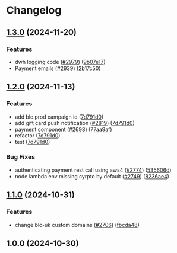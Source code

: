 # Changelog

## [1.3.0](https://github.com/bluelightcard/BlueLightCard-2.0/compare/bluelightcard/orders-v1.2.0...bluelightcard/orders-v1.3.0) (2024-11-20)


### Features

* dwh logging code ([#2979](https://github.com/bluelightcard/BlueLightCard-2.0/issues/2979)) ([9b07e17](https://github.com/bluelightcard/BlueLightCard-2.0/commit/9b07e174f313e8a5e505064ac2b70ebe660e0c6e))
* Payment emails ([#2939](https://github.com/bluelightcard/BlueLightCard-2.0/issues/2939)) ([2b17c50](https://github.com/bluelightcard/BlueLightCard-2.0/commit/2b17c50544e07ab3190a1ee8120edb70d213582f))

## [1.2.0](https://github.com/bluelightcard/BlueLightCard-2.0/compare/bluelightcard/orders-v1.1.0...bluelightcard/orders-v1.2.0) (2024-11-13)


### Features

* add blc prod campaign id ([7d791d0](https://github.com/bluelightcard/BlueLightCard-2.0/commit/7d791d092ee9735f6b11f9b483a612ae68311434))
* add gift card push notification ([#2819](https://github.com/bluelightcard/BlueLightCard-2.0/issues/2819)) ([7d791d0](https://github.com/bluelightcard/BlueLightCard-2.0/commit/7d791d092ee9735f6b11f9b483a612ae68311434))
* payment component ([#2698](https://github.com/bluelightcard/BlueLightCard-2.0/issues/2698)) ([77aa9af](https://github.com/bluelightcard/BlueLightCard-2.0/commit/77aa9af1cf3db371d158862edff0e319ee1f8cff))
* refactor ([7d791d0](https://github.com/bluelightcard/BlueLightCard-2.0/commit/7d791d092ee9735f6b11f9b483a612ae68311434))
* test ([7d791d0](https://github.com/bluelightcard/BlueLightCard-2.0/commit/7d791d092ee9735f6b11f9b483a612ae68311434))


### Bug Fixes

* authenticating payment rest call using aws4 ([#2774](https://github.com/bluelightcard/BlueLightCard-2.0/issues/2774)) ([535606d](https://github.com/bluelightcard/BlueLightCard-2.0/commit/535606d0171a9460454e212dcb2a4ee2c37027b4))
* node lambda env missing cyrpto by default ([#2749](https://github.com/bluelightcard/BlueLightCard-2.0/issues/2749)) ([8236ae4](https://github.com/bluelightcard/BlueLightCard-2.0/commit/8236ae40e62b70ae00945311ad400ecddfc0e9ac))

## [1.1.0](https://github.com/bluelightcard/BlueLightCard-2.0/compare/bluelightcard/orders-v1.0.0...bluelightcard/orders-v1.1.0) (2024-10-31)


### Features

* change blc-uk custom domains ([#2706](https://github.com/bluelightcard/BlueLightCard-2.0/issues/2706)) ([fbcda48](https://github.com/bluelightcard/BlueLightCard-2.0/commit/fbcda48af74f4bdc2fa92878997b5a8bf31520b9))

## 1.0.0 (2024-10-30)


### Features

* Initiate payment endpoint and handler for stripe payment events ([#2611](https://github.com/bluelightcard/BlueLightCard-2.0/issues/2611)) ([7ebcaef](https://github.com/bluelightcard/BlueLightCard-2.0/commit/7ebcaefde05ef89ca645caea34a2d7b24ac56dae))
* Walking skeleton of payments backend ([#2437](https://github.com/bluelightcard/BlueLightCard-2.0/issues/2437)) ([e4de176](https://github.com/bluelightcard/BlueLightCard-2.0/commit/e4de176e1d383f140d9db5d57511b188c4a88510))
